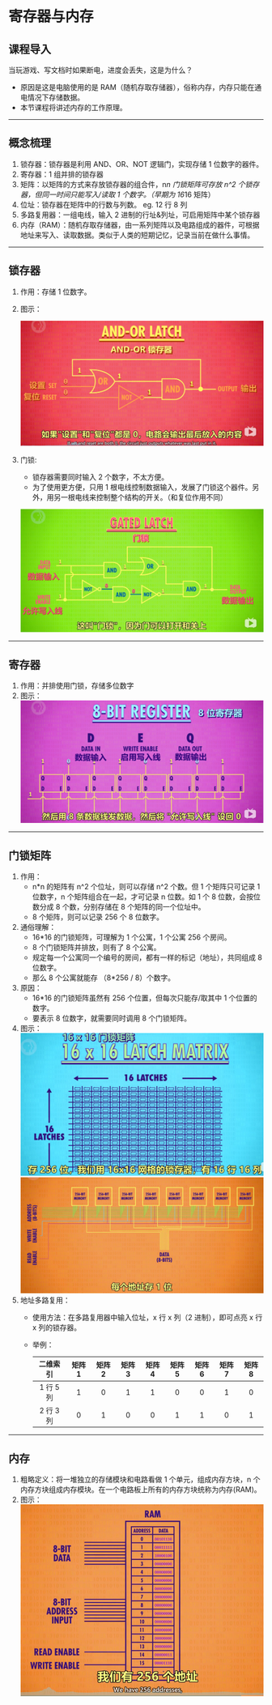 # 寄存器与内存

## 课程导入

当玩游戏、写文档时如果断电，进度会丢失，这是为什么？

- 原因是这是电脑使用的是 RAM（随机存取存储器），俗称内存，内存只能在通电情况下存储数据。
- 本节课程将讲述内存的工作原理。

---

## 概念梳理

1. 锁存器：锁存器是利用 AND、OR、NOT 逻辑门，实现存储 1 位数字的器件。
2. 寄存器：1 组并排的锁存器
3. 矩阵：以矩阵的方式来存放锁存器的组合件，n*n 门锁矩阵可存放 n^2 个锁存器，但同一时间只能写入/读取 1 个数字。（早期为 16*16 矩阵）
4. 位址：锁存器在矩阵中的行数与列数。 eg. 12 行 8 列
5. 多路复用器：一组电线，输入 2 进制的行址&列址，可启用矩阵中某个锁存器
6. 内存（RAM）：随机存取存储器，由一系列矩阵以及电路组成的器件，可根据地址来写入、读取数据。类似于人类的短期记忆，记录当前在做什么事情。

---

## 锁存器

1. 作用：存储 1 位数字。
2. 图示：
   
   ![6.1](./resources/6.1.png)
3. 门锁:
   - 锁存器需要同时输入 2 个数字，不太方便。
   - 为了使用更方便，只用 1 根电线控制数据输入，发展了门锁这个器件。另外，用另一根电线来控制整个结构的开关。（和复位作用不同）
   
   ![6.2](./resources/6.2.png)

---

## 寄存器

1. 作用：并排使用门锁，存储多位数字
2. 图示：
   ![6.3](./resources/6.3.png)

---

## 门锁矩阵

1. 作用：
   - n*n 的矩阵有 n^2 个位址，则可以存储 n^2 个数。但 1 个矩阵只可记录 1 位数字，n 个矩阵组合在一起，才可记录 n 位数。如 1 个 8 位数，会按位数分成 8 个数，分别存储在 8 个矩阵的同一个位址中。
   - 8 个矩阵，则可以记录 256 个 8 位数字。
2. 通俗理解：
   - 16*16 的门锁矩阵，可理解为 1 个公寓，1 个公寓 256 个房间。
   - 8 个门锁矩阵并排放，则有了 8 个公寓。
   - 规定每一个公寓同一个编号的房间，都有一样的标记（地址），共同组成 8 位数字。
   - 那么 8 个公寓就能存 （8*256 / 8）个数字。
3. 原因：
   - 16*16 的门锁矩阵虽然有 256 个位置，但每次只能存/取其中 1 个位置的数字。
   - 要表示 8 位数字，就需要同时调用 8 个门锁矩阵。
4. 图示：
   ![6.4](./resources/6.4.png)
   ![6.5](./resources/6.5.png)
5. 地址多路复用：
   - 使用方法：在多路复用器中输入位址，x 行 x 列（2 进制），即可点亮 x 行 x 列的锁存器。
   - 举例：
   
     |二维索引|矩阵1|矩阵2|矩阵3|矩阵4|矩阵5|矩阵6|矩阵7|矩阵8|
     |:---:|:---:|:---:|:---:|:---:|:---:|:---:|:---:|:---:|
     |1 行 5 列|1|0|1|1|0|0|1|0|
     |2 行 3 列|0|1|0|0|1|1|0|1|

---

## 内存

1. 粗略定义：将一堆独立的存储模块和电路看做 1 个单元，组成内存方块，n 个内存方块组成内存模块。在一个电路板上所有的内存方块统称为内存(RAM)。
2. 图示：
   ![6.6](./resources/6.6.png)
